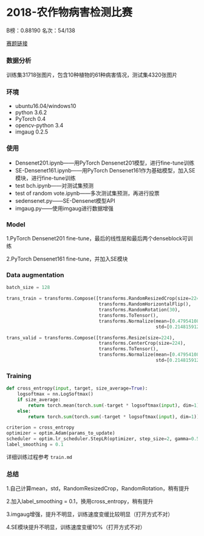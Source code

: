 # 2018-农作物病害检测比赛

B榜：0.88190          名次：54/138

[赛题链接](https://challenger.ai/competition/pdr2018)

### 数据分析

训练集31718张图片，包含10种植物的61种病害情况，测试集4320张图片

### 环境

- ubuntu16.04/windows10
- python 3.6.2
- PyTorch 0.4
- opencv-python 3.4
- imgaug 0.2.5

### 使用

- Densenet201.ipynb——用PyTorch Densenet201模型，进行fine-tune训练
- SE-Densenet161.ipynb——用PyTorch Densenet161作为基础模型，加入SE模块，进行fine-tune训练
- test bch.ipynb——对测试集预测
- test of random vote.ipynb——多次测试集预测，再进行投票
- sedensenet.py——SE-Densenet模型API
- imgaug.py——使用imgaug进行数据增强

### Model

1.PyTorch Densenet201 fine-tune，最后的线性层和最后两个denseblock可训练

2.PyTorch Densenet161 fine-tune，并加入SE模块

### Data augmentation

```python
batch_size = 128

trans_train = transforms.Compose([transforms.RandomResizedCrop(size=224),
                                  transforms.RandomHorizontalFlip(),
                                  transforms.RandomRotation(30),
                                  transforms.ToTensor(),
                                  transforms.Normalize(mean=[0.47954108864506007, 0.5295650244021952, 0.39169756009537665],
                                                       std=[0.21481591229053462, 0.20095268035289796, 0.24845895286079178])])

trans_valid = transforms.Compose([transforms.Resize(size=224),
                                  transforms.CenterCrop(size=224),
                                  transforms.ToTensor(),
                                  transforms.Normalize(mean=[0.47954108864506007, 0.5295650244021952, 0.39169756009537665],
                                                       std=[0.21481591229053462, 0.20095268035289796, 0.24845895286079178])])
```

### Training

```python
def cross_entropy(input, target, size_average=True):
    logsoftmax = nn.LogSoftmax()
    if size_average:
        return torch.mean(torch.sum(-target * logsoftmax(input), dim=1))
    else:
        return torch.sum(torch.sum(-target * logsoftmax(input), dim=1))

criterion = cross_entropy
optimizer = optim.Adam(params_to_update)
scheduler = optim.lr_scheduler.StepLR(optimizer, step_size=2, gamma=0.5)
label_smoothing = 0.1
```

详细训练过程参考 `train.md`

### 总结

1.自己计算mean，std，RandomResizedCrop，RandomRotation，稍有提升

2.加入label_smoothing = 0.1，换用cross_entropy，稍有提升

3.imgaug增强，提升不明显，训练速度变缓比较明显（打开方式不对）

4.SE模块提升不明显，训练速度变缓10%（打开方式不对）